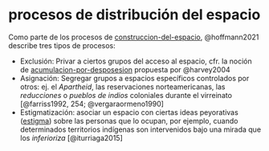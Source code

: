 # procesos de distribución del espacio

Como parte de los procesos de [construccion-del-espacio](construccion-del-espacio.md),  @hoffmann2021 describe tres tipos de procesos:

* Exclusión: Privar a ciertos grupos del acceso al espacio, cfr. la noción de [acumulacion-por-desposesion](acumulacion-por-desposesion.md) propuesta por @harvey2004
* Asignación: Segregar grupos a espacios específicos controlados por otros: ej. el *Apartheid*, las reservaciones norteamericanas, las *reducciones* o *pueblos de indios* coloniales durante el virreinato [@farriss1992, 254; @vergaraormeno1990]
* Estigmatización: asociar un espacio con ciertas ideas peyorativas ([estigma](estigma.md)) sobre las personas que lo ocupan, por ejemplo, cuando determinados territorios indígenas son intervenidos bajo una mirada que los *inferioriza* [@iturriaga2015]
